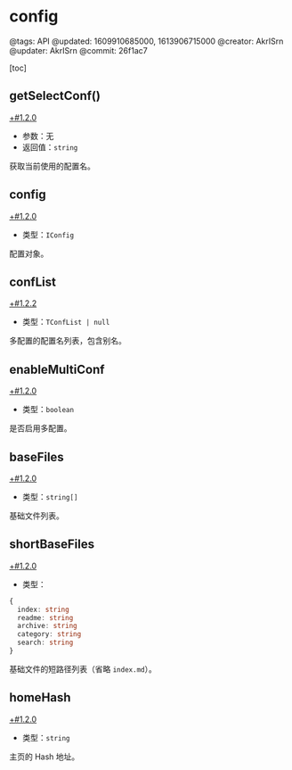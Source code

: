 # config

@tags: API
@updated: 1609910685000, 1613906715000
@creator: AkrISrn
@updater: AkrISrn
@commit: 26f1ac7

[toc]

## getSelectConf()

[+#1.2.0](/snippets/latest-version.md)

- 参数：无
- 返回值：`string`

获取当前使用的配置名。

## config

[+#1.2.0](/snippets/latest-version.md)

- 类型：`IConfig`

配置对象。

## confList

[+#1.2.2](/snippets/latest-version.md)

- 类型：`TConfList | null`

多配置的配置名列表，包含别名。

## enableMultiConf

[+#1.2.0](/snippets/latest-version.md)

- 类型：`boolean`

是否启用多配置。

## baseFiles

[+#1.2.0](/snippets/latest-version.md)

- 类型：`string[]`

基础文件列表。

## shortBaseFiles

[+#1.2.0](/snippets/latest-version.md)

- 类型：

```ts
{
  index: string
  readme: string
  archive: string
  category: string
  search: string
}
```

基础文件的短路径列表（省略 `index.md`）。

## homeHash

[+#1.2.0](/snippets/latest-version.md)

- 类型：`string`

主页的 Hash 地址。
